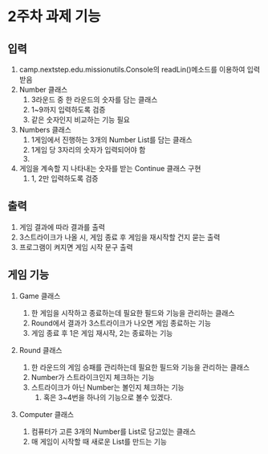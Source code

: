 # 2주차 과제 기능


## 입력
1. camp.nextstep.edu.missionutils.Console의 readLin()메소드를 이용하여 입력 받음
2. Number 클래스
   1. 3라운드 중 한 라운드의 숫자를 담는 클래스 
   2. 1~9까지 입력하도록 검증
   3. 같은 숫자인지 비교하는 기능 필요
3. Numbers 클래스
   1. 1게임에서 진행하는 3개의 Number List를 담는 클래스
   2. 1게임 당 3자리의 숫자가 입력되어야 함
   3. 
4. 게임을 계속할 지 나타내는 숫자를 받는 Continue 클래스 구현
   1. 1, 2만 입력하도록 검증

## 출력
1. 게임 결과에 따라 결과를 출력
2. 3스트라이크가 나올 시, 게임 종료 후 게임을 재시작할 건지 묻는 출력
3. 프로그램이 켜지면 게임 시작 문구 출력

## 게임 기능
1. Game 클래스
   1. 한 게임을 시작하고 종료하는데 필요한 필드와 기능을 관리하는 클래스
   2. Round에서 결과가 3스트라이크가 나오면 게임 종료하는 기능
   3. 게임 종료 후 1은 게임 재시작, 2는 종료하는 기능

2. Round 클래스
   1. 한 라운드의 게임 승패를 관리하는데 필요한 필드와 기능을 관리하는 클래스
   2. Number가 스트라이크인지 체크하는 기능
   3. 스트라이크가 아닌 Number는 볼인지 체크하는 기능
      1. 혹은 3~4번을 하나의 기능으로 볼수 있겠다.

3. Computer 클래스
   1. 컴퓨터가 고른 3개의 Number를 List로 담고있는 클래스
   2. 매 게임이 시작할 때 새로운 List를 만드는 기능